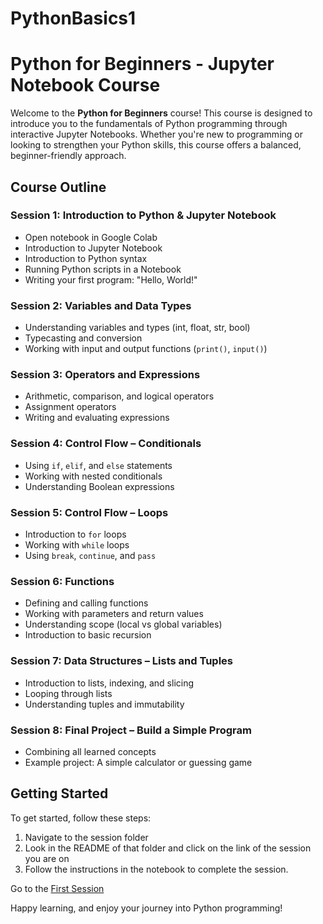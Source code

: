 # PythonBasics1

# Python for Beginners - Jupyter Notebook Course

Welcome to the **Python for Beginners** course! This course is designed to introduce you to the fundamentals of Python programming through interactive Jupyter Notebooks. Whether you're new to programming or looking to strengthen your Python skills, this course offers a balanced, beginner-friendly approach.

## Course Outline

### Session 1: Introduction to Python & Jupyter Notebook
- Open notebook in Google Colab
- Introduction to Jupyter Notebook
- Introduction to Python syntax
- Running Python scripts in a Notebook
- Writing your first program: "Hello, World!"

### Session 2: Variables and Data Types
- Understanding variables and types (int, float, str, bool)
- Typecasting and conversion
- Working with input and output functions (`print()`, `input()`)

### Session 3: Operators and Expressions
- Arithmetic, comparison, and logical operators
- Assignment operators
- Writing and evaluating expressions

### Session 4: Control Flow – Conditionals
- Using `if`, `elif`, and `else` statements
- Working with nested conditionals
- Understanding Boolean expressions

### Session 5: Control Flow – Loops
- Introduction to `for` loops
- Working with `while` loops
- Using `break`, `continue`, and `pass`

### Session 6: Functions
- Defining and calling functions
- Working with parameters and return values
- Understanding scope (local vs global variables)
- Introduction to basic recursion

### Session 7: Data Structures – Lists and Tuples
- Introduction to lists, indexing, and slicing
- Looping through lists
- Understanding tuples and immutability

### Session 8: Final Project – Build a Simple Program
- Combining all learned concepts
- Example project: A simple calculator or guessing game

## Getting Started

To get started, follow these steps:

1. Navigate to the session folder
2. Look in the README of that folder and click on the link of the session you are on
3. Follow the instructions in the notebook to complete the session.

Go to the [First Session](https://colab.research.google.com/)

Happy learning, and enjoy your journey into Python programming!
